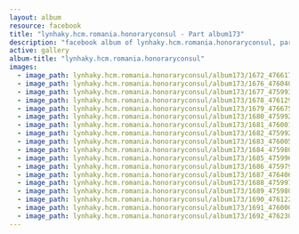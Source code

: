 ```yaml
---
layout: album
resource: facebook
title: "lynhaky.hcm.romania.honoraryconsul - Part album173"
description: "facebook album of lynhaky.hcm.romania.honoraryconsul, part album173."
active: gallery
album-title: "lynhaky.hcm.romania.honoraryconsul"
images:
  - image_path: lynhaky.hcm.romania.honoraryconsul/album173/1672_476617431_1162240588593233_3486607908664632782_n.jpg
  - image_path: lynhaky.hcm.romania.honoraryconsul/album173/1676_476040537_1161648338652458_7476302113080324537_n.jpg
  - image_path: lynhaky.hcm.romania.honoraryconsul/album173/1677_475993343_1161648375319121_7273060643025336091_n.jpg
  - image_path: lynhaky.hcm.romania.honoraryconsul/album173/1678_476129771_1161648158652476_6774946234249856268_n.jpg
  - image_path: lynhaky.hcm.romania.honoraryconsul/album173/1679_476675779_1161648461985779_8438076840985917287_n.jpg
  - image_path: lynhaky.hcm.romania.honoraryconsul/album173/1680_475992321_1161648391985786_2683764396689143523_n.jpg
  - image_path: lynhaky.hcm.romania.honoraryconsul/album173/1681_476001467_1161648281985797_7471524546640987877_n.jpg
  - image_path: lynhaky.hcm.romania.honoraryconsul/album173/1682_475992964_1161648151985810_3044153616725208526_n.jpg
  - image_path: lynhaky.hcm.romania.honoraryconsul/album173/1683_476005945_1161648361985789_2019122730282185488_n.jpg
  - image_path: lynhaky.hcm.romania.honoraryconsul/album173/1684_475980305_1161648595319099_9117346485841136349_n.jpg
  - image_path: lynhaky.hcm.romania.honoraryconsul/album173/1685_475996149_1161648601985765_178354582937997736_n.jpg
  - image_path: lynhaky.hcm.romania.honoraryconsul/album173/1686_475979951_1161648198652472_7754307127953509244_n.jpg
  - image_path: lynhaky.hcm.romania.honoraryconsul/album173/1687_476406582_1161648341985791_8043247680348176806_n.jpg
  - image_path: lynhaky.hcm.romania.honoraryconsul/album173/1688_475997683_1161648358652456_935618691775615030_n.jpg
  - image_path: lynhaky.hcm.romania.honoraryconsul/album173/1689_475980329_1161648228652469_8974510138036115593_n.jpg
  - image_path: lynhaky.hcm.romania.honoraryconsul/album173/1690_476122877_1161648591985766_1364604422514489883_n.jpg
  - image_path: lynhaky.hcm.romania.honoraryconsul/album173/1691_476000946_1161648401985785_2192813841068103449_n.jpg
  - image_path: lynhaky.hcm.romania.honoraryconsul/album173/1692_476230513_1161648201985805_4102577034603731101_n.jpg
---
```

